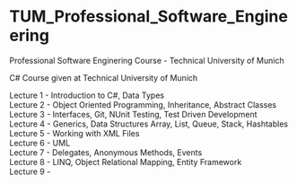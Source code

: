 # TUM_Professional_Software_Engineering
Professional Software Enginering Course - Technical University of Munich

C# Course given at Technical University of Munich

Lecture 1 - Introduction to C#, Data Types  
Lecture 2 - Object Oriented Programming, Inheritance, Abstract Classes  
Lecture 3 - Interfaces, Git, NUnit Testing, Test Driven Development  
Lecture 4 - Generics, Data Structures Array, List, Queue, Stack, Hashtables  
Lecture 5 - Working with XML Files  
Lecture 6 - UML  
Lecture 7 - Delegates, Anonymous Methods, Events  
Lecture 8 - LINQ, Object Relational Mapping, Entity Framework  
Lecture 9 -  

